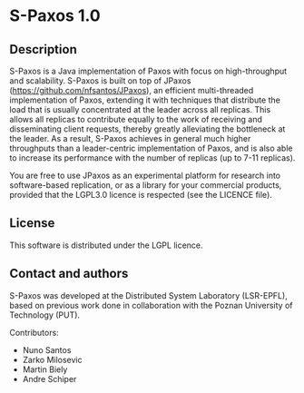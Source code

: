S-Paxos 1.0
==========

Description
-----------

S-Paxos is a Java implementation of Paxos with focus on high-throughput and scalability. 
S-Paxos is built on top of JPaxos (https://github.com/nfsantos/JPaxos), an efficient
multi-threaded implementation of Paxos, extending it with techniques that distribute
the load that is usually concentrated at the leader across all replicas. This allows
all replicas to contribute equally to the work of receiving and disseminating client
requests, thereby greatly alleviating the bottleneck at the leader. As a result, 
S-Paxos achieves in general much higher throughputs than a leader-centric implementation
of Paxos, and is also able to increase its performance with the number of replicas
(up to 7-11 replicas).

You are free to use JPaxos as an experimental platform for research into
software-based replication, or as a library for your commercial products,
provided that the LGPL3.0 licence is respected (see the LICENCE file).


License
-------

This software is distributed under the LGPL licence.


Contact and authors
-------------------

S-Paxos was developed at the Distributed System Laboratory (LSR-EPFL), based
on previous work done in collaboration with the Poznan University of Technology (PUT).

Contributors:
* Nuno Santos
* Zarko Milosevic
* Martin Biely
* Andre Schiper

